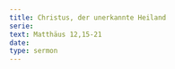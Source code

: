 ```yaml
---
title: Christus, der unerkannte Heiland
serie: 
text: Matthäus 12,15-21
date: 
type: sermon
---
```


